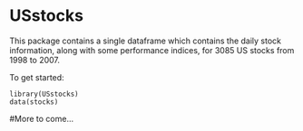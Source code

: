 # USstocks

This package contains a single dataframe which contains the daily stock information, 
along with some performance indices, for 3085 US stocks from 1998 to 2007. 

To get started: 

```
library(USstocks)
data(stocks)
```

#More to come...
